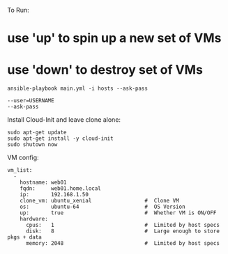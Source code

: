 
To Run:
# use 'up' to spin up a new set of VMs
# use 'down' to destroy set of VMs
```
ansible-playbook main.yml -i hosts --ask-pass
```

```
--user=USERNAME
--ask-pass
```

Install Cloud-Init and leave clone alone:
```
sudo apt-get update
sudo apt-get install -y cloud-init
sudo shutown now
```

VM config:
```
vm_list:
  -
    hostname: web01
    fqdn:     web01.home.local
    ip:       192.168.1.50
    clone_vm: ubuntu_xenial                 #  Clone VM
    os:       ubuntu-64                     #  OS Version
    up:       true                          #  Whether VM is ON/OFF
    hardware:
      cpus:   1                             #  Limited by host specs
      disk:   8                             #  Large enough to store pkgs + data
      memory: 2048                          #  Limited by host specs
```

